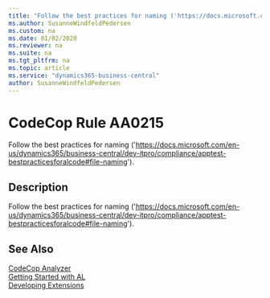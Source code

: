 ```yaml
---
title: "Follow the best practices for naming ('https://docs.microsoft.com/en-us/dynamics365/business-central/dev-itpro/compliance/apptest-bestpracticesforalcode#file-naming')."
ms.author: SusanneWindfeldPedersen
ms.custom: na
ms.date: 01/02/2020
ms.reviewer: na
ms.suite: na
ms.tgt_pltfrm: na
ms.topic: article
ms.service: "dynamics365-business-central"
author: SusanneWindfeldPedersen
---
```

[//]: # (START>DO_NOT_EDIT)
[//]: # (IMPORTANT:Do not edit any of the content between here and the END>DO_NOT_EDIT.)
[//]: # (Any modifications should be made in the .xml files in the ModernDev repo.)
# CodeCop Rule AA0215
Follow the best practices for naming ('https://docs.microsoft.com/en-us/dynamics365/business-central/dev-itpro/compliance/apptest-bestpracticesforalcode#file-naming').  

## Description
Follow the best practices for naming ('https://docs.microsoft.com/en-us/dynamics365/business-central/dev-itpro/compliance/apptest-bestpracticesforalcode#file-naming').

[//]: # (IMPORTANT: END>DO_NOT_EDIT)
## See Also  
[CodeCop Analyzer](codecop.md)  
[Getting Started with AL](../devenv-get-started.md)  
[Developing Extensions](../devenv-dev-overview.md)  